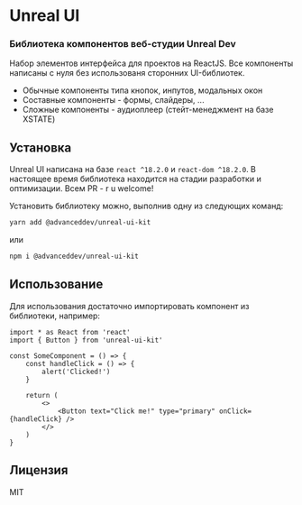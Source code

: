 # Unreal UI

### Библиотека компонентов веб-студии Unreal Dev

Набор элементов интерфейса для проектов на ReactJS. Все компоненты написаны с нуля без использованя сторонних UI-библиотек.

- Обычные компоненты типа кнопок, инпутов, модальных окон
- Составные компоненты - формы, слайдеры, ...
- Сложные компоненты - аудиоплеер (стейт-менеджмент на базе XSTATE)

## Установка

Unreal UI написана на базе `react ^18.2.0` и `react-dom ^18.2.0`. В настоящее время библиотека находится на стадии разработки и оптимизации. Всем PR - r u welcome!

Установить библиотеку можно, выполнив одну из следующих команд:

```sh
yarn add @advanceddev/unreal-ui-kit
```

или

```sh
npm i @advanceddev/unreal-ui-kit
```

## Использование

Для использования достаточно импортировать компонент из библиотеки, например:

```tsx
import * as React from 'react'
import { Button } from 'unreal-ui-kit'

const SomeComponent = () => {
	const handleClick = () => {
		alert('Clicked!')
	}

	return (
		<>
			<Button text="Click me!" type="primary" onClick={handleClick} />
		</>
	)
}
```

## Лицензия

MIT
